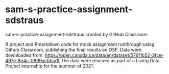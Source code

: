 # sam-s-practice-assignment-sdstraus
sam-s-practice-assignment-sdstraus created by GitHub Classroom

R project and Rmarkdown code for mock assignment runthrough using Github Classroom, publishing the final results on OSF.
Data were downloaded from: https://open.canada.ca/data/en/dataset/576f1b52-3fce-497e-8e4c-0899acfdca1f
The data were rescued as part of a Living Data Project internship for the summer of 2021.
